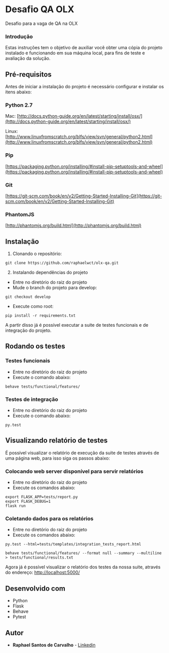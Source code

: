 # Desafio QA OLX

Desafio para a vaga de QA na OLX

### Introdução

Estas instruções tem o objetivo de auxiliar você obter uma cópia do projeto instalado e funcionando em sua máquina local, para fins de teste e avaliação da solução.

## Pré-requisitos

Antes de iniciar a instalação do projeto é necessário configurar e instalar os itens abaixo:

### Python 2.7
Mac: [http://docs.python-guide.org/en/latest/starting/install/osx/](http://docs.python-guide.org/en/latest/starting/install/osx/)

Linux: [http://www.linuxfromscratch.org/blfs/view/svn/general/python2.html](http://www.linuxfromscratch.org/blfs/view/svn/general/python2.html)

### Pip
[https://packaging.python.org/installing/#install-pip-setuptools-and-wheel](https://packaging.python.org/installing/#install-pip-setuptools-and-wheel)

### Git
[https://git-scm.com/book/en/v2/Getting-Started-Installing-Git](https://git-scm.com/book/en/v2/Getting-Started-Installing-Git)

### PhantomJS
[http://phantomjs.org/build.html](http://phantomjs.org/build.html)


## Instalação

1) Clonando o repositório:
```
git clone https://github.com/raphaelwct/olx-qa.git
```

2) Instalando dependências do projeto
- Entre no diretório do raiz do projeto
- Mude o branch do projeto para develop: 
```
git checkout develop
```
- Execute como root: 
```
pip install -r requirements.txt
```

A partir disso já é possível executar a suite de testes funcionais e de integração do projeto.

## Rodando os testes

### Testes funcionais

* Entre no diretório do raiz do projeto
* Execute o comando abaixo:
```
behave tests/functional/features/
```

### Testes de integração

* Entre no diretório do raiz do projeto
* Execute o comando abaixo:
```
py.test
```

## Visualizando relatório de testes

É possível visualizar o relatório de execução da suite de testes através de uma página web,
para isso siga os passos abaixo:

### Colocando web server disponível para servir relatórios

* Entre no diretório do raiz do projeto
* Execute os comandos abaixo:
```
export FLASK_APP=tests/report.py
export FLASK_DEBUG=1
flask run
```

### Coletando dados para os relatórios

* Entre no diretório do raiz do projeto
* Execute os comandos abaixo:
```
py.test --html=tests/templates/integration_tests_report.html

behave tests/functional/features/ --format null --summary --multiline > tests/functional/results.txt
```

Agora já é possível visualizar o relatório dos testes da nossa suite, através do endereço:
[http://localhost:5000/](http://localhost:5000/)

## Desenvolvido com

* Python
* Flask
* Behave
* Pytest

## Autor

* **Raphael Santos de Carvalho** - [Linkedin](https://br.linkedin.com/in/raphaelwct)
